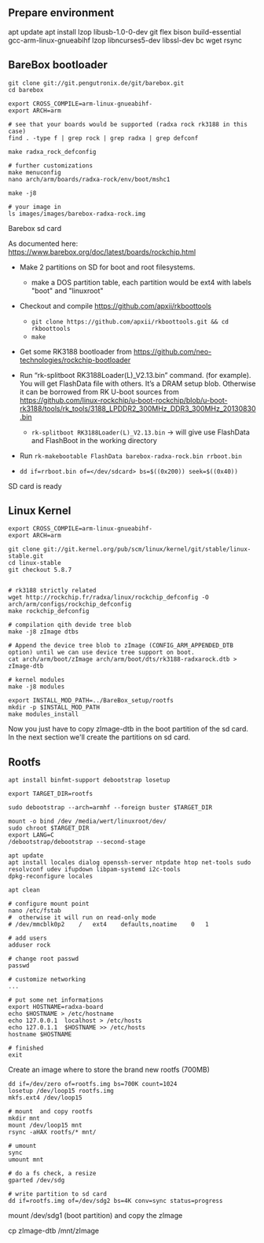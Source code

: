 Prepare environment
-------------------

apt update
apt install lzop libusb-1.0-0-dev git flex bison build-essential gcc-arm-linux-gnueabihf lzop libncurses5-dev libssl-dev bc wget rsync


BareBox bootloader
------------------

````
git clone git://git.pengutronix.de/git/barebox.git
cd barebox

export CROSS_COMPILE=arm-linux-gnueabihf-
export ARCH=arm

# see that your boards would be supported (radxa rock rk3188 in this case)
find . -type f | grep rock | grep radxa | grep defconf

make radxa_rock_defconfig

# further customizations
make menuconfig
nano arch/arm/boards/radxa-rock/env/boot/mshc1

make -j8

# your image in 
ls images/images/barebox-radxa-rock.img 
````

Barebox sd card

As documented here: https://www.barebox.org/doc/latest/boards/rockchip.html

- Make 2 partitions on SD for boot and root filesystems.
    - make a DOS partition table, each partition would be ext4 with labels "boot" and "linuxroot"
- Checkout and compile https://github.com/apxii/rkboottools
    - `git clone https://github.com/apxii/rkboottools.git && cd rkboottools`
    - `make`
    
- Get some RK3188 bootloader from https://github.com/neo-technologies/rockchip-bootloader
- Run “rk-splitboot RK3188Loader(L)_V2.13.bin” command. (for example). You will get FlashData file with others. It’s a DRAM setup blob.
  Otherwise it can be borrowed from RK U-boot sources from https://github.com/linux-rockchip/u-boot-rockchip/blob/u-boot-rk3188/tools/rk_tools/3188_LPDDR2_300MHz_DDR3_300MHz_20130830.bin
  - `rk-splitboot RK3188Loader(L)_V2.13.bin` -> will give use FlashData and FlashBoot in the working directory
- Run `rk-makebootable FlashData barebox-radxa-rock.bin rrboot.bin`
- `dd if=rrboot.bin of=</dev/sdcard> bs=$((0x200)) seek=$((0x40))`

SD card is ready


Linux Kernel
------------

````
export CROSS_COMPILE=arm-linux-gnueabihf-
export ARCH=arm

git clone git://git.kernel.org/pub/scm/linux/kernel/git/stable/linux-stable.git
cd linux-stable
git checkout 5.8.7


# rk3188 strictly related
wget http://rockchip.fr/radxa/linux/rockchip_defconfig -O arch/arm/configs/rockchip_defconfig
make rockchip_defconfig

# compilation qith devide tree blob
make -j8 zImage dtbs

# Append the device tree blob to zImage (CONFIG_ARM_APPENDED_DTB option) until we can use device tree support on boot.
cat arch/arm/boot/zImage arch/arm/boot/dts/rk3188-radxarock.dtb > zImage-dtb

# kernel modules
make -j8 modules

export INSTALL_MOD_PATH=../BareBox_setup/rootfs
mkdir -p $INSTALL_MOD_PATH
make modules_install
````

Now you just have to copy zImage-dtb in the boot partition of the sd card.
In the next section we'll create the partitions on sd card.


Rootfs
------

````
apt install binfmt-support debootstrap losetup

export TARGET_DIR=rootfs

sudo debootstrap --arch=armhf --foreign buster $TARGET_DIR

mount -o bind /dev /media/wert/linuxroot/dev/
sudo chroot $TARGET_DIR
export LANG=C
/debootstrap/debootstrap --second-stage

apt update
apt install locales dialog openssh-server ntpdate htop net-tools sudo resolvconf udev ifupdown libpam-systemd i2c-tools
dpkg-reconfigure locales

apt clean

# configure mount point
nano /etc/fstab
#  otherwise it will run on read-only mode
# /dev/mmcblk0p2	/	ext4	defaults,noatime	0	1

# add users
adduser rock

# change root passwd
passwd

# customize networking
...

# put some net informations
export HOSTNAME=radxa-board
echo $HOSTNAME > /etc/hostname
echo 127.0.0.1	localhost > /etc/hosts
echo 127.0.1.1	$HOSTNAME >> /etc/hosts
hostname $HOSTNAME

# finished
exit
````

Create an image where to store the brand new rootfs (700MB)

````
dd if=/dev/zero of=rootfs.img bs=700K count=1024
losetup /dev/loop15 rootfs.img 
mkfs.ext4 /dev/loop15

# mount  and copy rootfs
mkdir mnt
mount /dev/loop15 mnt
rsync -aHAX rootfs/* mnt/

# umount
sync
umount mnt

# do a fs check, a resize 
gparted /dev/sdg

# write partition to sd card
dd if=rootfs.img of=/dev/sdg2 bs=4K conv=sync status=progress
````

mount /dev/sdg1 (boot partition) and copy the zImage

cp zImage-dtb /mnt/zImage
